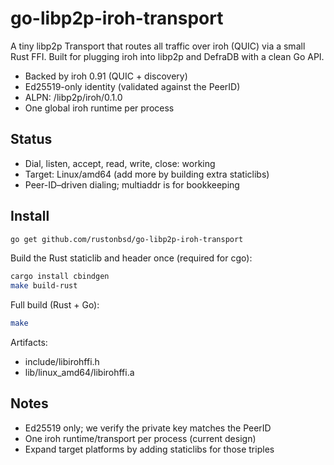 # go-libp2p-iroh-transport

A tiny libp2p Transport that routes all traffic over iroh (QUIC) via a small Rust FFI. Built for plugging iroh into libp2p and DefraDB with a clean Go API.

- Backed by iroh 0.91 (QUIC + discovery)
- Ed25519-only identity (validated against the PeerID)
- ALPN: /libp2p/iroh/0.1.0
- One global iroh runtime per process

## Status

- Dial, listen, accept, read, write, close: working
- Target: Linux/amd64 (add more by building extra staticlibs)
- Peer-ID–driven dialing; multiaddr is for bookkeeping

## Install

```bash
go get github.com/rustonbsd/go-libp2p-iroh-transport
```

Build the Rust staticlib and header once (required for cgo):

```bash
cargo install cbindgen
make build-rust
```

Full build (Rust + Go):

```bash
make
```

Artifacts:
- include/libirohffi.h
- lib/linux_amd64/libirohffi.a

## Notes

- Ed25519 only; we verify the private key matches the PeerID
- One iroh runtime/transport per process (current design)
- Expand target platforms by adding staticlibs for those triples